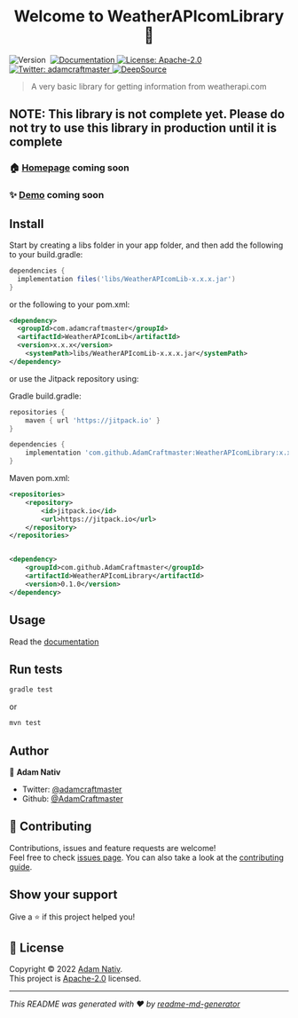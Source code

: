 <h1 align="center">Welcome to WeatherAPIcomLibrary 👋</h1>
<p>
  <img alt="Version" src="https://img.shields.io/badge/version-0.1.0-blue.svg?cacheSeconds=2592000" />
  <a href="https://jitpack.io/#AdamCraftmaster/WeatherAPIcomLibrary"><img src="https://jitpack.io/v/AdamCraftmaster/WeatherAPIcomLibrary.svg" alt=""></a>
  <a href="comingsoon" target="_blank">
    <img alt="Documentation" src="https://img.shields.io/badge/documentation-not yet-red.svg" />
  </a>
  <a href="https://github.com/AdamCraftmaster/WeatherAPIcomLibrary/blob/main/LICENSE" target="_blank">
    <img alt="License: Apache-2.0" src="https://img.shields.io/badge/License-Apache--2.0-yellow.svg" />
  </a>
  <a href="https://twitter.com/adamcraftmaster" target="_blank">
    <img alt="Twitter: adamcraftmaster" src="https://img.shields.io/twitter/follow/adamcraftmaster.svg?style=social" />
  </a>
  <a href="https://deepsource.io/gh/AdamCraftmaster/WeatherAPIcomLibrary/?ref=repository-badge}" target="_blank"><img alt="DeepSource" title="DeepSource" src="https://deepsource.io/gh/AdamCraftmaster/WeatherAPIcomLibrary.svg/?label=active+issues&show_trend=true&token=pTzYv__GyfUsBo5sKE5DZIRD"/>
  </a>
</p>

> A very basic library for getting information from weatherapi.com

## NOTE: This library is not complete yet. Please do not try to use this library in production until it is complete

### 🏠 [Homepage](comingsoon) coming soon

### ✨ [Demo](comingsoon) coming soon

## Install

Start by creating a libs folder in your app folder, and then add the following to your build.gradle:
```groovy
dependencies {
  implementation files('libs/WeatherAPIcomLib-x.x.x.jar')
}
```
or the following to your pom.xml:
```xml
<dependency>
  <groupId>com.adamcraftmaster</groupId>
  <artifactId>WeatherAPIcomLib</artifactId>
  <version>x.x.x</version>
    <systemPath>libs/WeatherAPIcomLib-x.x.x.jar</systemPath>
</dependency>
```
or use the Jitpack repository using:

Gradle build.gradle:
```groovy
repositories {
    maven { url 'https://jitpack.io' }
}

dependencies {
    implementation 'com.github.AdamCraftmaster:WeatherAPIcomLibrary:x.x.x'
}
```

Maven pom.xml:
```xml
<repositories>
    <repository>
        <id>jitpack.io</id>
        <url>https://jitpack.io</url>
    </repository>
</repositories>


<dependency>
    <groupId>com.github.AdamCraftmaster</groupId>
    <artifactId>WeatherAPIcomLibrary</artifactId>
    <version>0.1.0</version>
</dependency>
```

## Usage

Read the [documentation](https://github.com/AdamCraftmaster/WeatherAPIcomLibrary/wiki)

## Run tests

```sh
gradle test
```
or
```sh
mvn test
```

## Author

👤 **Adam Nativ**

* Twitter: [@adamcraftmaster](https://twitter.com/adamcraftmaster)
* Github: [@AdamCraftmaster](https://github.com/AdamCraftmaster)

## 🤝 Contributing

Contributions, issues and feature requests are welcome!<br />Feel free to check [issues page](https://github.com/AdamCraftmaster/WeatherAPIcomLibrary/issues). You can also take a look at the [contributing guide](https://github.com/AdamCraftmaster/WeatherAPIcomLibrary/blob/main/CONTRIBUTING.md).

## Show your support

Give a ⭐️ if this project helped you!

## 📝 License

Copyright © 2022 [Adam Nativ](https://github.com/AdamCraftmaster).<br />
This project is [Apache-2.0](https://github.com/AdamCraftmaster/WeatherAPIcomLibrary/blob/main/LICENSE) licensed.

***
_This README was generated with ❤️ by [readme-md-generator](https://github.com/kefranabg/readme-md-generator)_
